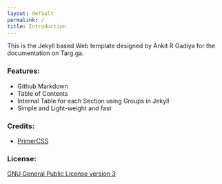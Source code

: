 ```yaml
---
layout: default
permalink: /
title: Introduction
---
```


This is the Jekyll based Web template designed by Ankit R Gadiya for the
documentation on Targ.ga.

### Features:
* Github Markdown
* Table of Contents
* Internal Table for each Section using Groups in Jekyll
* Simple and Light-weight and fast

### Credits:
* [PrimerCSS](http://primercss.io)

### License:
[GNU General Public License version 3](license)
